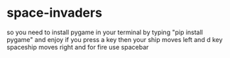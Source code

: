 # space-invaders
so you need to install pygame in your terminal by typing "pip install pygame" and enjoy
if you press a key then your ship moves left and d key spaceship moves right and for fire use spacebar
